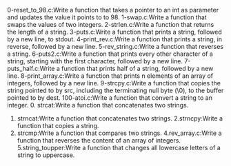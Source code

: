 0-reset_to_98.c:Write a function that takes a pointer to an int as parameter and updates the value it points to to 98.
1-swap.c:Write a function that swaps the values of two integers.
2-strlen.c:Write a function that returns the length of a string.
3-puts.c:Write a function that prints a string, followed by a new line, to stdout.
4-print_rev.c:Write a function that prints a string, in reverse, followed by a new line.
5-rev_string.c:Write a function that reverses a string.
6-puts2.c:Write a function that prints every other character of a string, starting with the first character, followed by a new line.
7-puts_half.c:Write a function that prints half of a string, followed by a new line.
8-print_array.c:Write a function that prints n elements of an array of integers, followed by a new line.
9-strcpy.c:Write a function that copies the string pointed to by src, including the terminating null byte (\0), to the buffer pointed to by dest.
100-atoi.c:Write a function that convert a string to an integer.
0. strcat:Write a function that concatenates two strings.
1. strncat:Write a function that concatenates two strings.
2.strncpy:Write a function that copies a string.
3. strcmp:Write a function that compares two strings.
4.rev_array.c:Write a function that reverses the content of an array of integers.
5.string_toupper:Write a function that changes all lowercase letters of a string to uppercase.
